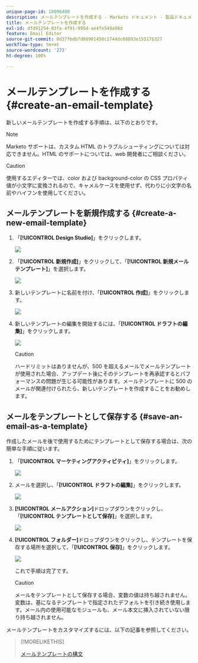 ```yaml
---
unique-page-id: 10096400
description: メールテンプレートを作成する - Marketo ドキュメント - 製品ドキュメント
title: メールテンプレートを作成する
exl-id: dfd91254-03fa-4f91-995d-ae4fe549a98d
feature: Email Editor
source-git-commit: 0d37fbdb7d08901458c1744dc68893e155176327
workflow-type: tm+mt
source-wordcount: '273'
ht-degree: 100%

---
```


# メールテンプレートを作成する {#create-an-email-template}

新しいメールテンプレートを作成する手順は、以下のとおりです。

>[!NOTE]
>
>Marketo サポートは、カスタム HTML のトラブルシューティングについては対応できません。HTML のサポートについては、web 開発者にご相談ください。

>[!CAUTION]
>
>使用するエディターでは、color および background-color の CSS プロパティ値が小文字に変換されるので、キャメルケースを使用せず、代わりに小文字の名前やハイフンを使用してください。

## メールテンプレートを新規作成する {#create-a-new-email-template}

1. 「**[!UICONTROL Design Studio]**」をクリックします。

   ![](assets/designstudio.png)

1. 「**[!UICONTROL 新規作成]**」をクリックして、「**[!UICONTROL 新規メールテンプレート]**」を選択します。

   ![](assets/ds-two.png)

1. 新しいテンプレートに名前を付け、「**[!UICONTROL 作成]**」をクリックします。

   ![](assets/three-1.png)

1. 新しいテンプレートの編集を開始するには、「**[!UICONTROL ドラフトの編集]**」をクリックします。

   ![](assets/4.png)

   >[!CAUTION]
   >
   >ハードリミットはありませんが、500 を超えるメールでメールテンプレートが使用された場合、アップデート後にそのテンプレートを再承認するとパフォーマンスの問題が生じる可能性があります。メールテンプレートに 500 のメールが関連付けられたら、新しいテンプレートを作成することをお勧めします。

## メールをテンプレートとして保存する {#save-an-email-as-a-template}

作成したメールを後で使用するためにテンプレートとして保存する場合は、次の簡単な手順に従います。

1. 「**[!UICONTROL マーケティングアクティビティ]**」をクリックします。

   ![](assets/one.png)

1. メールを選択し、「**[!UICONTROL ドラフトの編集]**」をクリックします。

   ![](assets/two-1.png)

1. **[!UICONTROL メールアクション]**&#x200B;ドロップダウンをクリックし、「**[!UICONTROL テンプレートとして保存]**」を選択します。

   ![](assets/four-1.png)

1. **[!UICONTROL フォルダー]**&#x200B;ドロップダウンをクリックし、テンプレートを保存する場所を選択して、「**[!UICONTROL 保存]**」をクリックします。

   ![](assets/five-1.png)

   これで手順は完了です。

   >[!CAUTION]
   >
   >メールをテンプレートとして保存する場合、変数の値は持ち越されません。変数は、基になるテンプレートで指定されたデフォルトを引き続き使用します。メール内の使用可能なモジュールも、メール本文に挿入されていない限り持ち越されません。

メールテンプレートをカスタマイズするには、以下の記事を参照してください。

>[!MORELIKETHIS]
>
>[メールテンプレートの構文](/help/marketo/product-docs/email-marketing/general/email-editor-2/email-template-syntax.md)
